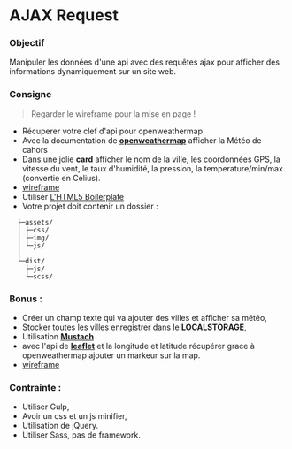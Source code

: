 # AJAX Request

### Objectif

Manipuler les données d'une api avec des requêtes ajax pour afficher des informations dynamiquement sur un site web.

### Consigne

> Regarder le wireframe pour la mise en page !

- Récuperer votre clef d'api pour openweathermap
- Avec la documentation de **[openweathermap](https://www.openweathermap.org/current)** afficher la Météo de cahors
- Dans une jolie **card** afficher le nom de la ville, les coordonnées GPS, la vitesse du vent, le taux d'humidité, la pression, la temperature/min/max (convertie en Celius).
- [wireframe](https://screenshots.firefox.com/R6pn3jl26dmekiwp/wireframe.cc)
- Utiliser [L'HTML5 Boilerplate](https://raw.githubusercontent.com/h5bp/html5-boilerplate/master/src/index.html)
- Votre projet doit contenir un dossier :
```
  ├─assets/
  │ ├─css/
  │ ├─img/
  │ └─js/
  │
  └─dist/
    ├─js/
    └─scss/
```

### Bonus :

- Créer un champ texte qui va ajouter des villes et afficher sa météo,
- Stocker toutes les villes enregistrer dans le **LOCALSTORAGE**,
- Utilisation **[Mustach](https://github.com/janl/mustache.js)**
- avec l'api de **[leaflet](http://leafletjs.com/reference-1.2.0.html)** et la longitude et latitude récupérer grace à openweathermap ajouter un markeur sur la map.
- [wireframe](https://screenshots.firefox.com/slzlhIC4fXZysQLU/wireframe.cc)

### Contrainte : 

- Utiliser Gulp,
- Avoir un css et un js minifier,
- Utilisation de jQuery.
- Utiliser Sass, pas de framework.
